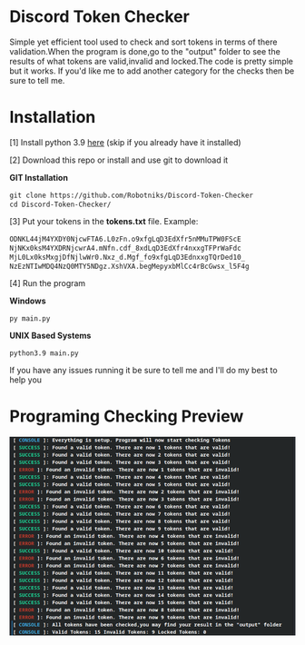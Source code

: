 # Discord Token Checker
Simple yet efficient tool used to check and sort tokens in terms of there validation.When the program is done,go to the "output" folder to see the results of 
what tokens are valid,invalid and locked.The code is pretty simple but it works.
If you'd like me to add another category for the checks then be sure to tell me.

# Installation

[1] Install  python 3.9 <a href="https://www.python.org/downloads/release/python-390/">here</a> (skip if you already have it installed) 

[2] Download this repo or install and use git to download it

**GIT Installation**
```
git clone https://github.com/Robotniks/Discord-Token-Checker
cd Discord-Token-Checker/
```

[3] Put your tokens in the **tokens.txt** file.
Example:

```
ODNKL44jM4YXDY0NjcwFTA6.L0zFn.o9xfgLqD3EdXfr5nMMuTPW0FScE
NjNKx0ksM4YXDRNjcwrA4.mNfn.cdf_8xdLqD3EdXfr4nxxgTFPrWaFdc
MjL0Lx0ksMxgjDfNjlwWr0.Nxz_d.Mgf_fo9xfgLqD3EdnxxgTQrDed10_
NzEzNTIwMDQ4NzQ0MTY5NDgz.XshVXA.begMepyxbMlCc4rBcGwsx_l5F4g
```

[4] Run the program

**Windows**
```
py main.py
```

**UNIX Based Systems**
```
python3.9 main.py
```

If you have any issues running it be sure to tell me and I'll do my best to help you

# Programing Checking Preview

<img src="images/screenshot.png">






